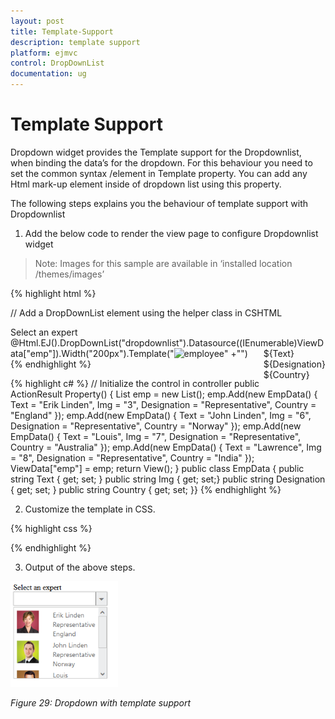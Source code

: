 ```yaml
---
layout: post
title: Template-Support
description: template support
platform: ejmvc
control: DropDownList
documentation: ug
---
```


# Template Support

Dropdown widget provides the Template support for the Dropdownlist, when binding the data’s for the dropdown. For this behaviour you need to set the common syntax /element in Template property. You can add any Html mark-up element inside of dropdown list using this property.

The following steps explains you the behaviour of template support with Dropdownlist

1. Add the below code to render the view page to configure Dropdownlist widget


> Note: Images for this sample are available in ‘installed location /themes/images’ 




{% highlight html %}

  // Add a DropDownList element using the helper class in CSHTML
  <div class="control">
  <div class="ctrllabel">Select an expert</div>
  @Html.EJ().DropDownList("dropdownlist").Datasource((IEnumerable<EmpData>)ViewData["emp"]).Width("200px").Template("<img class='eimg' src='../images/Employee/${eimg}.png' alt='employee' height='50px' width='50px'/>" +"<div class="customalign"><div class='ename'> ${Text} </div><div class='desig'> ${Designation} </div><div class='cont'> ${Country} </div></div>")</div></td></tr>
{% endhighlight %}

{% highlight c# %}
  // Initialize the control in controller
  public ActionResult Property()
  {
	  List<EmpData> emp = new List<EmpData>();
	  emp.Add(new EmpData() { Text = "Erik Linden", Img = "3", Designation = "Representative", Country = "England" });
	  emp.Add(new EmpData() { Text = "John Linden", Img = "6", Designation = "Representative", Country = "Norway" });
	  emp.Add(new EmpData() { Text = "Louis", Img = "7", Designation = "Representative", Country = "Australia" });
	  emp.Add(new EmpData() { Text = "Lawrence", Img = "8", Designation = "Representative", Country = "India" });
	  ViewData["emp"] = emp;   return View();
 }
 public class EmpData
 { 
	 public string Text { get; set; } 
	 public string Img { get; set;}
	 public string Designation { get; set; }
	 public string Country { get; set; }}</td></tr>
{% endhighlight %}



2. Customize the template in CSS. 


{% highlight css %}

  <style type="text/css">

        .customalign {

            display: inline;

            float: right;

        }

    </style>

{% endhighlight %}

3. Output of the above steps.


![](Template-Support_images/Template-Support_img2.png)



_Figure 29: Dropdown with template support_  

